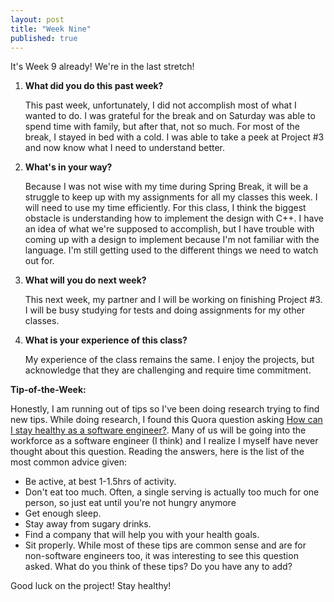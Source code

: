 ```yaml
---
layout: post
title: "Week Nine"
published: true
---
```

It's Week 9 already! We're in the last stretch!

1. **What did you do this past week?**

	This past week, unfortunately, I did not accomplish most of what I wanted to do. I was grateful for the break and on Saturday was able to spend time with family, but after that, not so much. For most of the break, I stayed in bed with a cold. I was able to take a peek at Project #3 and now know what I need to understand better.  
  
2. **What's in your way?**
	
	Because I was not wise with my time during Spring Break, it will be a struggle to keep up with my assignments for all my classes this week. I will need to use my time efficiently. For this class, I think the biggest obstacle is understanding how to implement the design with C++. I have an idea of what we're supposed to accomplish, but I have trouble with coming up with a design to implement because I'm not familiar with the language. I'm still getting used to the different things we need to watch out for.
    
3. **What will you do next week?**

	This next week, my partner and I will be working on finishing Project #3. I will be busy studying for tests and doing assignments for my other classes. 
    
4. **What is your experience of this class?**

	My experience of the class remains the same. I enjoy the projects, but acknowledge that they are challenging and require time commitment. 
	 
**Tip-of-the-Week:**

Honestly, I am running out of tips so I've been doing research trying to find new tips. While doing research, I found this Quora question asking [How can I stay healthy as a software engineer?](https://www.quora.com/How-can-I-stay-healthy-as-a-software-engineer). Many of us will be going into the workforce as a software engineer (I think) and I realize I myself have never thought about this question. Reading the answers, here is the list of the most common advice given:
  - Be active, at best 1-1.5hrs of activity. 
  - Don't eat too much. Often, a single serving is actually too much for one person, so just eat until you're not hungry anymore
  - Get enough sleep.
  - Stay away from sugary drinks.
  - Find a company that will help you with your health goals.
  - Sit properly.
While most of these tips are common sense and are for non-software engineers too, it was interesting to see this question asked. What do you think of these tips? Do you have any to add?

Good luck on the project! Stay healthy!
